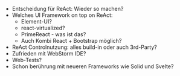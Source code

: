 - Entscheidung für ReAct: Wieder so machen?
- Welches UI Framework on top on ReAct:
  - Element-UI?
  - react-virtualized?
  - PrimeReact - was ist das?
  - Auch Kombi React + Bootstrap möglich?
- ReAct Controlnutzung: alles build-in oder auch 3rd-Party?
- Zufrieden mit WebStorm IDE?
- Web-Tests?
- Schon berührung mit neueren Frameworks wie Solid und Svelte?